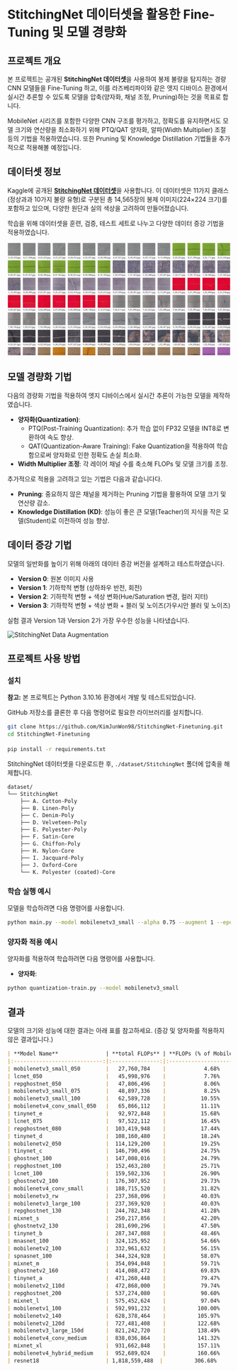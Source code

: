 # StitchingNet 데이터셋을 활용한 Fine-Tuning 및 모델 경량화

## 프로젝트 개요

본 프로젝트는 공개된 **StitchingNet 데이터셋**을 사용하여 봉제 불량을 탐지하는 경량 CNN 모델들을 Fine-Tuning 하고, 이를 라즈베리파이와 같은 엣지 디바이스 환경에서 실시간 추론할 수 있도록 모델을 압축(양자화, 채널 조정, Pruning)하는 것을 목표로 합니다.

MobileNet 시리즈를 포함한 다양한 CNN 구조를 평가하고, 정확도를 유지하면서도 모델 크기와 연산량을 최소화하기 위해 PTQ/QAT 양자화, 알파(Width Multiplier) 조절 등의 기법을 적용하였습니다. 또한 Pruning 및 Knowledge Distillation 기법들을 추가적으로 적용해볼 예정입니다.

## 데이터셋 정보

Kaggle에 공개된 [**StitchingNet 데이터셋**](https://www.kaggle.com/datasets/hyungjung/stitchingnet-dataset)을 사용합니다. 이 데이터셋은 11가지 클래스(정상과과 10가지 불량 유형)로 구분된 총 14,565장의 봉제 이미지(224×224 크기)를 포함하고 있으며, 다양한 원단과 실의 색상을 고려하여 만들어졌습니다.

학습을 위해 데이터셋을 훈련, 검증, 테스트 세트로 나누고 다양한 데이터 증강 기법을 적용하였습니다.

![StitchingNet 데이터셋](./assets/StitchingNet-cover.png)





## 모델 경량화 기법

다음의 경량화 기법을 적용하여 엣지 디바이스에서 실시간 추론이 가능한 모델을 제작하였습니다.

- **양자화(Quantization)**:
  - PTQ(Post-Training Quantization): 추가 학습 없이 FP32 모델을 INT8로 변환하여 속도 향상.
  - QAT(Quantization-Aware Training): Fake Quantization을 적용하여 학습함으로써 양자화로 인한 정확도 손실 최소화.
- **Width Multiplier 조정**: 각 레이어 채널 수를 축소해 FLOPs 및 모델 크기를 조정.


추가적으로 적용을 고려하고 있는 기법은 다음과 같습니다다.
- **Pruning**: 중요하지 않은 채널을 제거하는 Pruning 기법을 활용하여 모델 크기 및 연산량 감소.
- **Knowledge Distillation (KD)**: 성능이 좋은 큰 모델(Teacher)의 지식을 작은 모델(Student)로 이전하여 성능 향상.

## 데이터 증강 기법

모델의 일반화를 높이기 위해 아래의 데이터 증강 버전을 설계하고 테스트하였습니다.

- **Version 0**: 원본 이미지 사용
- **Version 1**: 기하학적 변형 (상하좌우 반전, 회전)
- **Version 2**: 기하학적 변형 + 색상 변화(Hue/Saturation 변경, 컬러 지터)
- **Version 3**: 기하학적 변형 + 색상 변화 + 블러 및 노이즈(가우시안 블러 및 노이즈)

실험 결과 Version 1과 Version 2가 가장 우수한 성능을 나타냈습니다.

![StitchingNet Data Augmentation](./assets/augmentation.png)

## 프로젝트 사용 방법

### 설치
**참고:** 본 프로젝트는 Python 3.10.16 환경에서 개발 및 테스트되었습니다.

GitHub 저장소를 클론한 후 다음 명령어로 필요한 라이브러리를 설치합니다.

```bash
git clone https://github.com/KimJunWon98/StitchingNet-Finetuning.git
cd StitchingNet-Finetuning

pip install -r requirements.txt
```

StitchingNet 데이터셋을 다운로드한 후, `./dataset/StitchingNet` 폴더에 압축을 해제합니다.

```
dataset/
└── StitchingNet
    ├── A. Cotton-Poly
    ├── B. Linen-Poly
    ├── C. Denim-Poly
    ├── D. Velveteen-Poly
    ├── E. Polyester-Poly
    ├── F. Satin-Core
    ├── G. Chiffon-Poly
    ├── H. Nylon-Core
    ├── I. Jacquard-Poly
    ├── J. Oxford-Core
    └── K. Polyester (coated)-Core
```

### 학습 실행 예시

모델을 학습하려면 다음 명령어를 사용합니다.

```bash
python main.py --model mobilenetv3_small --alpha 0.75 --augment 1 --epochs 100 --batch-size 32 --patience 5
```

### 양자화 적용 예시

양자화를 적용하여 학습하려면 다음 명령어를 사용합니다.

- **양자화**:
```bash
python quantization-train.py --model mobilenetv3_small
```

## 결과

모델의 크기와 성능에 대한 결과는 아래 표를 참고하세요.
(증강 및  양자화를 적용하지 않은 결과입니다.)

```markdown
| **Model Name**               | **total FLOPs** | **FLOPs (% of MobileNetV1)** | **Test Accuracy** | **Test Loss** | **model size(MB)**| **total params** |
|:----------------------------:|:---------------:|:----------------------------:|:-----------------:|:-------------:|:-----------------:|:----------------:|
| mobilenetv3_small_050        |   27,760,784    |            4.68%             |    0.971624714    |   0.088149468 |       2.2106      |     579,499      |
| lcnet_050                    |   45,998,976    |            7.76%             |    0.987643021    |   0.052872514 |       2.3420      |     613,947      |
| repghostnet_050              |   47,806,496    |            8.06%             |    0.982608696    |   0.066296293 |       3.9942      |   1,047,059      |
| mobilenetv3_small_075        |   48,897,336    |            8.25%             |    0.975743707    |   0.089050043 |       3.9221      |   1,028,147      |
| mobilenetv3_small_100        |   62,589,728    |           10.55%             |    0.994965675    |   0.028624037 |       5.8332      |   1,529,131      |
| mobilenetv4_conv_small_050   |   65,866,112    |           11.11%             |    0.992677346    |   0.039048381 |       3.7080      |     972,043      |
| tinynet_e                    |   92,972,848    |           15.68%             |    0.989931350    |   0.047753061 |       2.9604      |     776,063      |
| lcnet_075                    |   97,522,112    |           16.45%             |    0.989016018    |   0.054260235 |       4.1633      |   1,091,379      |
| repghostnet_080              |  103,419,948    |           17.44%             |    0.988558352    |   0.065928386 |       7.6754      |   2,012,059      |
| tinynet_d                    |  108,160,480    |           18.24%             |    0.993135011    |   0.028453372 |       4.0876      |   1,071,537      |
| mobilenetv2_050              |  114,129,200    |           19.25%             |    0.957437071    |   0.142501757 |       2.6770      |     701,771      |
| tinynet_c                    |  146,790,496    |           24.75%             |    0.992677346    |   0.031656751 |       4.5407      |   1,190,325      |
| ghostnet_100                 |  147,008,016    |           24.79%             |    0.992219680    |   0.044597797 |      14.9368      |   3,915,599      |
| repghostnet_100              |  152,463,280    |           25.71%             |    0.994965675    |   0.038698082 |      10.7067      |   2,806,695      |
| lcnet_100                    |  159,502,336    |           26.90%             |    0.980320366    |   0.081513069 |       6.4350      |   1,686,891      |
| ghostnetv2_100               |  176,307,952    |           29.73%             |    0.987643021    |   0.045260441 |      18.6539      |   4,889,999      |
| mobilenetv4_conv_small       |  188,715,520    |           31.82%             |    0.996338673    |   0.027423992 |       9.5639      |   2,507,115      |
| mobilenetv3_rw               |  237,368,096    |           40.03%             |    0.990846682    |   0.056315712 |      16.0714      |   4,213,009      |
| mobilenetv3_large_100        |  237,369,920    |           40.03%             |    0.995881007    |   0.022990244 |      16.0832      |   4,216,123      |
| repghostnet_130              |  244,782,348    |           41.28%             |    0.993135011    |   0.034219508 |      16.0664      |   4,211,703      |
| mixnet_s                     |  250,217,856    |           42.20%             |    0.995423341    |   0.029249636 |       9.9736      |   2,614,513      |
| ghostnetv2_130               |  281,690,296    |           47.50%             |    0.992677346    |   0.050706274 |      29.3484      |   7,693,495      |
| tinynet_b                    |  287,347,088    |           48.46%             |    0.994965675    |   0.027727696 |       9.3981      |   2,463,653      |
| mnasnet_100                  |  324,125,952    |           54.66%             |    0.989016018    |   0.041411342 |      11.8881      |   3,116,403      |
| mobilenetv2_100              |  332,961,632    |           56.15%             |    0.989473684    |   0.054968993 |       8.5372      |   2,237,963      |
| spnasnet_100                 |  344,324,928    |           58.07%             |    0.992677346    |   0.033866570 |      12.0343      |   3,154,707      |
| mixnet_m                     |  354,094,048    |           59.71%             |    0.995881007    |   0.027904702 |      13.3297      |   3,494,289      |
| ghostnetv2_160               |  414,088,472    |           69.83%             |    0.997254005    |   0.030395896 |      42.4415      |  11,125,789      |
| tinynet_a                    |  471,260,448    |           79.47%             |    0.997254005    |   0.017525528 |      18.7724      |   4,921,063      |
| mobilenetv2_110d             |  472,868,000    |           79.74%             |    0.994508009    |   0.027064183 |      12.3963      |   3,249,611      |
| repghostnet_200              |  537,274,080    |           90.60%             |    0.994050343    |   0.045810232 |      32.5364      |   8,529,215      |
| mixnet_l                     |  575,452,624    |           97.04%             |    0.994965675    |   0.029670224 |      22.1602      |   5,809,159      |
| mobilenetv1_100              |  592,991,232    |          100.00%             |    0.996338673    |   0.017458078 |      12.2767      |   3,218,251      |
| mobilenetv2_140              |  628,378,464    |          105.97%             |    0.990846682    |   0.032729845 |      16.5386      |   4,335,499      |
| mobilenetv2_120d             |  727,481,408    |          122.68%             |    0.992677346    |   0.038538630 |      17.4112      |   4,564,235      |
| mobilenetv3_large_150d       |  821,242,720    |          138.49%             |    0.994965675    |   0.026226329 |      50.9468      |  13,355,411      |
| mobilenetv4_conv_medium      |  838,036,864    |          141.32%             |    0.994050343    |   0.028611423 |      32.2289      |   8,448,603      |
| mixnet_xl                    |  931,662,848    |          157.11%             |    0.996338673    |   0.018656055 |      39.5839      |  10,376,675      |
| mobilenetv4_hybrid_medium    |  952,689,024    |          160.66%             |    0.996796339    |   0.016634977 |      37.4136      |   9,807,739      |
| resnet18                     | 1,818,559,488  |          306.68%             |    0.994508009    |   0.024347538 |      42.6565      |  11,182,155      |
```